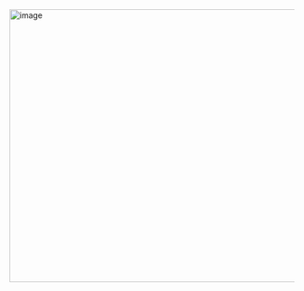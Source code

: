 


<img width="793" height="483" alt="image" src="https://github.com/user-attachments/assets/bb03132e-8b85-437c-948c-3f1cd9200961" />

